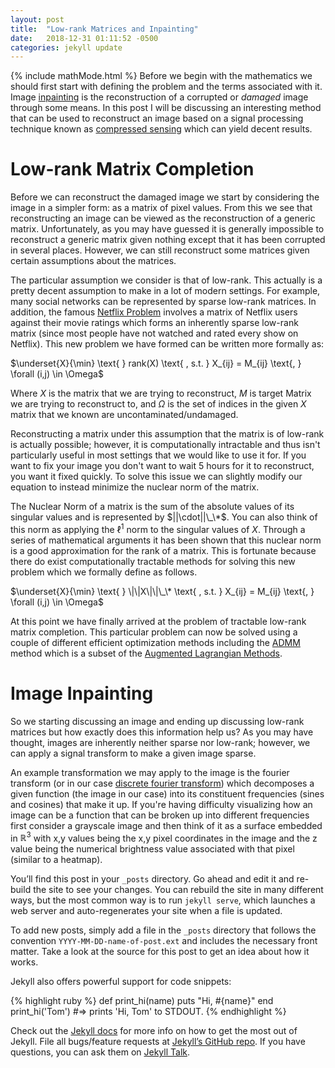 ```yaml
---
layout: post
title:  "Low-rank Matrices and Inpainting"
date:   2018-12-31 01:11:52 -0500
categories: jekyll update
---
```

{% include mathMode.html %}
Before we begin with the mathematics we should first start with defining the
problem and the terms associated with it. Image [inpainting](https://en.wikipedia.org/wiki/Inpainting "Wikipedia - Inpainting") is the reconstruction of a corrupted or *damaged* image through some
means. In this post I will be discussing an interesting method that can be used
to reconstruct an image based on a signal processing technique known as [compressed sensing](https://en.wikipedia.org/wiki/Compressed_sensing "Wikipedia - Compressed sensing") which
 can yield decent results.

# Low-rank Matrix Completion
Before we can reconstruct the damaged image we start by considering the image in
a simpler form: as a matrix of pixel values. From this we see that
reconstructing an image can be viewed as the reconstruction of a generic matrix.
Unfortunately, as you may have guessed it is generally impossible to
reconstruct a generic matrix given nothing except that it has been corrupted in
several places. However, we can still reconstruct some matrices given certain
assumptions about the matrices.

The particular assumption we consider is that of
low-rank. This actually is a pretty decent assumption to make in a lot of modern
settings. For example, many social networks can be represented by sparse low-rank
matrices. In addition, the famous [Netflix Problem](https://en.wikipedia.org/wiki/Netflix_Prize "Wikipedia - Netflix Prize") involves a matrix of Netflix users against their movie ratings which
forms an inherently sparse low-rank matrix (since most people have not watched
and rated every show on Netflix). This new problem we have formed can be written
more formally as:

$\underset{X}{\min} \text{   } rank(X) \text{ ,  s.t.  } X_{ij} = M_{ij} \text{, } \forall (i,j) \in \Omega$

Where $X$ is the matrix that we are trying to reconstruct, $M$ is target Matrix we
are trying to reconstruct to, and $\Omega$ is the set of indices in the
given $X$ matrix that we known are uncontaminated/undamaged.

Reconstructing a matrix under this assumption that the matrix is of low-rank is
actually possible; however, it is computationally intractable and thus isn't
particularly useful in most settings that we would like to use it for. If you
want to fix your image you don't want to wait 5 hours for it to reconstruct, you
want it fixed quickly. To solve this issue we can slightly modify our equation to
instead minimize the nuclear norm of the matrix.

The Nuclear Norm of a matrix is the sum of the absolute values of its singular values and is represented by
$||\cdot||\_\*$. You can also think of this norm as applying the $\ell^1$ norm to the
singular values of $X$. Through a series of mathematical arguments it has been
shown that this nuclear norm is a good approximation for the rank of a matrix.
This is fortunate because there do exist computationally tractable methods for
solving this new problem which we formally define as follows.

$\underset{X}{\min} \text{   } \|\|X\|\|\_\* \text{ ,  s.t.  } X_{ij} = M_{ij} \text{, } \forall (i,j) \in \Omega$

At this point we have finally arrived at the problem of tractable low-rank
matrix completion. This particular problem can now be solved using a couple of
different efficient optimization methods including the [ADMM](http://stanford.edu/~boyd/admm.html "Stanford - ADMM") method which is a subset of the [Augmented Lagrangian Methods](https://en.wikipedia.org/wiki/Augmented_Lagrangian_method "Wikipedia - Augmented Lagrangian").   

# Image Inpainting
So we starting discussing an image and ending up discussing low-rank matrices but
how exactly does this information help us? As you may have thought, images are inherently neither
sparse nor low-rank; however, we can apply a signal transform to make a given image
sparse.

An example transformation we may apply to the image is the fourier transform (or
in our case [discrete fourier transform](https://en.wikipedia.org/wiki/Discrete_Fourier_transform "Wikipedia - Discrete fourier transform"))
which decomposes a given function (the image in our case) into its constituent
frequencies (sines and cosines) that make it up. If you're having difficulty
visualizing how an image can be a function that can be broken up into different
frequencies first consider a grayscale image and then think of it as a surface embedded in $\mathbb R^3$ with x,y values being the x,y pixel coordinates in the image and the z value being the numerical
brightness value associated with that pixel (similar to a heatmap).     






You’ll find this post in your `_posts` directory. Go ahead and edit it and re-build the site to see your changes. You can rebuild the site in many different ways, but the most common way is to run `jekyll serve`, which launches a web server and auto-regenerates your site when a file is updated.

To add new posts, simply add a file in the `_posts` directory that follows the convention `YYYY-MM-DD-name-of-post.ext` and includes the necessary front matter. Take a look at the source for this post to get an idea about how it works.

Jekyll also offers powerful support for code snippets:

{% highlight ruby %}
def print_hi(name)
  puts "Hi, #{name}"
end
print_hi('Tom')
#=> prints 'Hi, Tom' to STDOUT.
{% endhighlight %}

Check out the [Jekyll docs][jekyll-docs] for more info on how to get the most out of Jekyll. File all bugs/feature requests at [Jekyll’s GitHub repo][jekyll-gh]. If you have questions, you can ask them on [Jekyll Talk][jekyll-talk].

[jekyll-docs]: https://jekyllrb.com/docs/home
[jekyll-gh]:   https://github.com/jekyll/jekyll
[jekyll-talk]: https://talk.jekyllrb.com/
